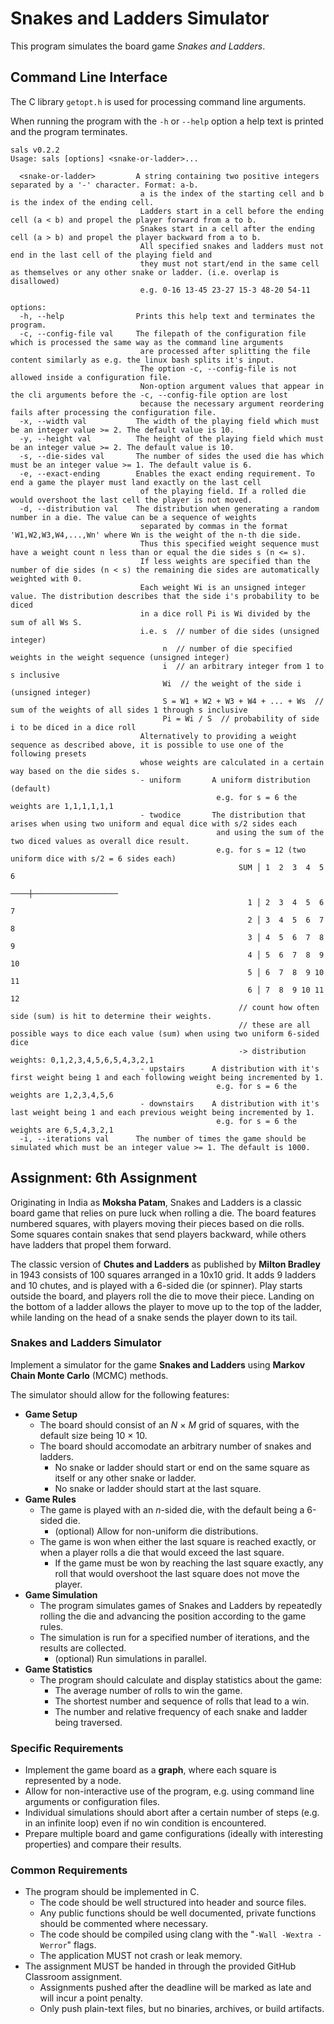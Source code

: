 # Snakes and Ladders Simulator

This program simulates the board game _Snakes and Ladders_.

## Command Line Interface

The C library `getopt.h` is used for processing command line arguments.

When running the program with the `-h` or `--help` option a help text is printed and the program terminates.

```
sals v0.2.2
Usage: sals [options] <snake-or-ladder>...

  <snake-or-ladder>         A string containing two positive integers separated by a '-' character. Format: a-b.
                             a is the index of the starting cell and b is the index of the ending cell.
                             Ladders start in a cell before the ending cell (a < b) and propel the player forward from a to b.
                             Snakes start in a cell after the ending cell (a > b) and propel the player backward from a to b.
                             All specified snakes and ladders must not end in the last cell of the playing field and
                             they must not start/end in the same cell as themselves or any other snake or ladder. (i.e. overlap is disallowed)
                             e.g. 0-16 13-45 23-27 15-3 48-20 54-11

options:
  -h, --help                Prints this help text and terminates the program.
  -c, --config-file val     The filepath of the configuration file which is processed the same way as the command line arguments
                             are processed after splitting the file content similarly as e.g. the linux bash splits it's input.
                             The option -c, --config-file is not allowed inside a configuration file.
                             Non-option argument values that appear in the cli arguments before the -c, --config-file option are lost
                             because the necessary argument reordering fails after processing the configuration file.
  -x, --width val           The width of the playing field which must be an integer value >= 2. The default value is 10.
  -y, --height val          The height of the playing field which must be an integer value >= 2. The default value is 10.
  -s, --die-sides val       The number of sides the used die has which must be an integer value >= 1. The default value is 6.
  -e, --exact-ending        Enables the exact ending requirement. To end a game the player must land exactly on the last cell
                             of the playing field. If a rolled die would overshoot the last cell the player is not moved.
  -d, --distribution val    The distribution when generating a random number in a die. The value can be a sequence of weights
                             separated by commas in the format 'W1,W2,W3,W4,...,Wn' where Wn is the weight of the n-th die side.
                             Thus this specified weight sequence must have a weight count n less than or equal the die sides s (n <= s).
                             If less weights are specified than the number of die sides (n < s) the remaining die sides are automatically weighted with 0.
                             Each weight Wi is an unsigned integer value. The distribution describes that the side i's probability to be diced
                             in a dice roll Pi is Wi divided by the sum of all Ws S.
                             i.e. s  // number of die sides (unsigned integer)
                                  n  // number of die specified weights in the weight sequence (unsigned integer)
                                  i  // an arbitrary integer from 1 to s inclusive
                                  Wi  // the weight of the side i (unsigned integer)
                                  S = W1 + W2 + W3 + W4 + ... + Ws  // sum of the weights of all sides 1 through s inclusive
                                  Pi = Wi / S  // probability of side i to be diced in a dice roll
                             Alternatively to providing a weight sequence as described above, it is possible to use one of the following presets
                             whose weights are calculated in a certain way based on the die sides s.
                             - uniform       A uniform distribution (default)
                                              e.g. for s = 6 the weights are 1,1,1,1,1,1
                             - twodice       The distribution that arises when using two uniform and equal dice with s/2 sides each
                                              and using the sum of the two diced values as overall dice result.
                                              e.g. for s = 12 (two uniform dice with s/2 = 6 sides each)
                                                   SUM │ 1  2  3  4  5  6
                                                   ────┼───────────────────
                                                     1 │ 2  3  4  5  6  7
                                                     2 │ 3  4  5  6  7  8
                                                     3 │ 4  5  6  7  8  9
                                                     4 │ 5  6  7  8  9 10
                                                     5 │ 6  7  8  9 10 11
                                                     6 │ 7  8  9 10 11 12
                                                   // count how often side (sum) is hit to determine their weights.
                                                   // these are all possible ways to dice each value (sum) when using two uniform 6-sided dice
                                                   -> distribution weights: 0,1,2,3,4,5,6,5,4,3,2,1
                             - upstairs      A distribution with it's first weight being 1 and each following weight being incremented by 1.
                                              e.g. for s = 6 the weights are 1,2,3,4,5,6
                             - downstairs    A distribution with it's last weight being 1 and each previous weight being incremented by 1.
                                              e.g. for s = 6 the weights are 6,5,4,3,2,1
  -i, --iterations val      The number of times the game should be simulated which must be an integer value >= 1. The default is 1000.
```

## Assignment: 6th Assignment

Originating in India as **Moksha Patam**, Snakes and Ladders is a classic board game that relies on pure luck when rolling a die. The board features numbered squares, with players moving their pieces based on die rolls. Some squares contain snakes that send players backward, while others have ladders that propel them forward.

The classic version of **Chutes and Ladders** as published by **Milton Bradley** in 1943 consists of 100 squares arranged in a 10x10 grid. It adds 9 ladders and 10 chutes, and is played with a 6-sided die (or spinner). Play starts outside the board, and players roll the die to move their piece. Landing on the bottom of a ladder allows the player to move up to the top of the ladder, while landing on the head of a snake sends the player down to its tail.

### Snakes and Ladders Simulator

Implement a simulator for the game **Snakes and Ladders** using **Markov Chain Monte Carlo** (MCMC) methods.

The simulator should allow for the following features:

- **Game Setup**
    - The board should consist of an _N_ × _M_ grid of squares, with the default size being 10 × 10.
    - The board should accomodate an arbitrary number of snakes and ladders.
        - No snake or ladder should start or end on the same square as itself or any other snake or ladder.
        - No snake or ladder should start at the last square.
- **Game Rules**
    - The game is played with an _n_-sided die, with the default being a 6-sided die.
        - (optional) Allow for non-uniform die distributions.
    - The game is won when either the last square is reached exactly, or when a player rolls a die that would exceed the last square.
        - If the game must be won by reaching the last square exactly, any roll that would overshoot the last square does not move the player.
- **Game Simulation**
    - The program simulates games of Snakes and Ladders by repeatedly rolling the die and advancing the position according to the game rules.
    - The simulation is run for a specified number of iterations, and the results are collected.
        - (optional) Run simulations in parallel.
- **Game Statistics**
    - The program should calculate and display statistics about the game:
        - The average number of rolls to win the game.
        - The shortest number and sequence of rolls that lead to a win.
        - The number and relative frequency of each snake and ladder being traversed.

### Specific Requirements

- Implement the game board as a **graph**, where each square is represented by a node.
- Allow for non-interactive use of the program, e.g. using command line arguments or configuration files.
- Individual simulations should abort after a certain number of steps (e.g. in an infinite loop) even if no win condition is encountered.
- Prepare multiple board and game configurations (ideally with interesting properties) and compare their results.

### Common Requirements

- The program should be implemented in C.
    - The code should be well structured into header and source files.
    - Any public functions should be well documented, private functions should be commented where necessary.
    - The code should be compiled using clang with the "`-Wall -Wextra -Werror`" flags.
    - The application MUST not crash or leak memory.
- The assignment MUST be handed in through the provided GitHub Classroom assignment.
    - Assignments pushed after the deadline will be marked as late and will incur a point penalty.
    - Only push plain-text files, but no binaries, archives, or build artifacts.
